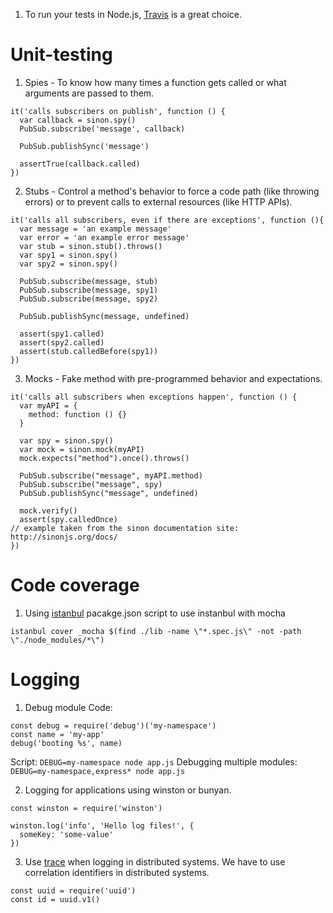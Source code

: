 1. To run your tests in Node.js, [Travis](https://travis-ci.org/) is a great choice.

# Unit-testing

1. Spies - To know how many times a function gets called or what arguments are passed to them.
```
it('calls subscribers on publish', function () {
  var callback = sinon.spy()
  PubSub.subscribe('message', callback)

  PubSub.publishSync('message')

  assertTrue(callback.called)
})
```

2. Stubs - Control a method's behavior to force a code path (like throwing errors) or to prevent calls to external resources (like HTTP APIs).
```
it('calls all subscribers, even if there are exceptions', function (){
  var message = 'an example message'
  var error = 'an example error message'
  var stub = sinon.stub().throws()
  var spy1 = sinon.spy()
  var spy2 = sinon.spy()

  PubSub.subscribe(message, stub)
  PubSub.subscribe(message, spy1)
  PubSub.subscribe(message, spy2)

  PubSub.publishSync(message, undefined)

  assert(spy1.called)
  assert(spy2.called)
  assert(stub.calledBefore(spy1))
})
```

3. Mocks - Fake method with pre-programmed behavior and expectations.
```
it('calls all subscribers when exceptions happen', function () {
  var myAPI = { 
    method: function () {} 
  }

  var spy = sinon.spy()
  var mock = sinon.mock(myAPI)
  mock.expects("method").once().throws()

  PubSub.subscribe("message", myAPI.method)
  PubSub.subscribe("message", spy)
  PubSub.publishSync("message", undefined)

  mock.verify()
  assert(spy.calledOnce)
// example taken from the sinon documentation site: http://sinonjs.org/docs/
})
```

# Code coverage 

1. Using [istanbul](https://github.com/gotwarlost/istanbul)
pacakge.json script to use instanbul with mocha
```
istanbul cover _mocha $(find ./lib -name \"*.spec.js\" -not -path \"./node_modules/*\")
```

# Logging
1. Debug module
Code: 
```
const debug = require('debug')('my-namespace')
const name = 'my-app'
debug('booting %s', name)
```
Script:
```DEBUG=my-namespace node app.js```
Debugging multiple modules:
```DEBUG=my-namespace,express* node app.js```

2. Logging for applications using winston or bunyan.
```
const winston = require('winston')

winston.log('info', 'Hello log files!', {
  someKey: 'some-value'
})
```

3. Use [trace](https://trace.risingstack.com/) when logging in distributed systems. We have to use correlation identifiers in distributed systems.
```
const uuid = require('uuid')
const id = uuid.v1()
```